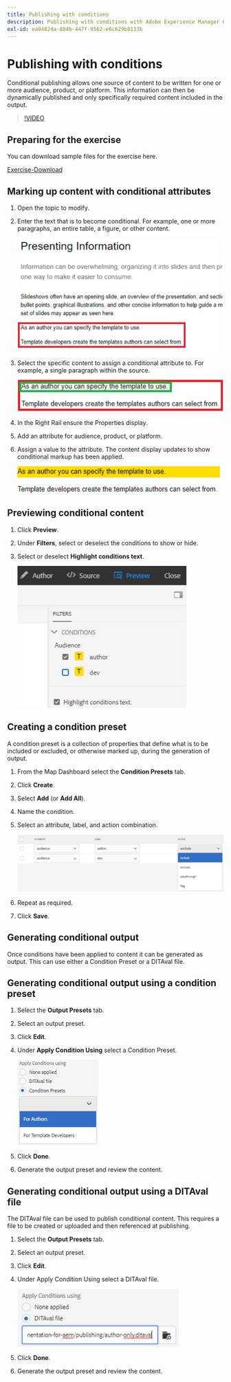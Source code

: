 ```yaml
---
title: Publishing with conditions
description: Publishing with conditions with Adobe Experience Manager Guides
exl-id: ea94824a-884b-447f-9562-e6c629b8133b
---
```

# Publishing with conditions

Conditional publishing allows one source of content to be written for one or more audience, product, or platform. This information can then be dynamically published and only specifically required content included in the output.

>[!VIDEO](https://video.tv.adobe.com/v/339041?quality=12&learn=on)

## Preparing for the exercise

You can download sample files for the exercise here.

[Exercise-Download](assets/exercises/publishing-with-conditions.zip)

## Marking up content with conditional attributes

1. Open the topic to modify.

1. Enter the text that is to become conditional. For example, one or more paragraphs, an entire table, a figure, or other content.

    ![Presenting-Information](images/presenting-info.png)
 
1. Select the specific content to assign a conditional attribute to. For example, a single paragraph within the source.

    ![Template-Choice](images/template-choice.png)
 
1. In the Right Rail ensure the Properties display.

1. Add an attribute for audience, product, or platform.

1. Assign a value to the attribute. The content display updates to show conditional markup has been applied.

    ![Specify-Template](images/specify-template.png)
 
## Previewing conditional content

1. Click **Preview**.

1. Under **Filters**, select or deselect the conditions to show or hide.

1. Select or deselect **Highlight conditions text**.

    ![Preview-Conditional-Content](images/preview-conditional-content.png)
 
## Creating a condition preset

A condition preset is a collection of properties that define what is to be included or excluded, or otherwise marked up, during the generation of output.

1. From the Map Dashboard select the **Condition Presets** tab.

1. Click **Create**.

1. Select **Add** (or **Add All**).

1. Name the condition.

1. Select an attribute, label, and action combination.
 
    ![Create-Condition-Preset](images/create-condition-preset.png)

1. Repeat as required.

1. Click **Save**.

## Generating conditional output

Once conditions have been applied to content it can be generated as output. This can use either a Condition Preset or a DITAval file.

## Generating conditional output using a condition preset

1. Select the **Output Presets** tab.

1. Select an output preset.

1. Click **Edit**.

1. Under **Apply Condition Using** select a Condition Preset.

    ![Generate-Conditional-Output](images/generate-conditional-output.png)

1. Click **Done**.

1. Generate the output preset and review the content.

## Generating conditional output using a DITAval file

The DITAval file can be used to publish conditional content. This requires a file to be created or uploaded and then referenced at publishing.

1. Select the **Output Presets** tab.

1. Select an output preset.

1. Click **Edit**.

1. Under Apply Condition Using select a DITAval file.

    ![Generate-Using-DITAval](images/generate-using-ditaval.png)
 
1. Click **Done**.

1. Generate the output preset and review the content.
